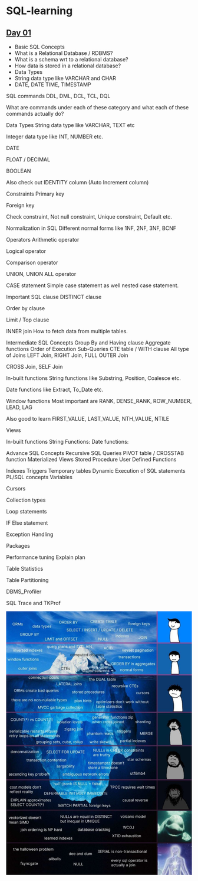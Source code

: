 # SQL-learning

## [Day 01](Day%01)

* Basic SQL Concepts
*  What is a Relational Database / RDBMS?
*  What is a schema wrt to a relational database?
*  How data is stored in a relational database?
*  Data Types
*  String data type like VARCHAR and CHAR
*  DATE, DATE TIME, TIMESTAMP




SQL commands
DDL, DML, DCL, TCL, DQL

What are commands under each of these category and what each of these commands actually do?

Data Types
String data type like VARCHAR, TEXT etc

Integer data type like INT, NUMBER etc.

DATE

FLOAT / DECIMAL

BOOLEAN

Also check out IDENTITY column (Auto Increment column)

Constraints
Primary key

Foreign key

Check constraint, Not null constraint, Unique constraint, Default etc.

Normalization in SQL
Different normal forms like 1NF, 2NF, 3NF, BCNF

Operators
Arithmetic operator

Logical operator

Comparison operator

UNION, UNION ALL operator

CASE statement
Simple case statement as well nested case statement.

Important SQL clause
DISTINCT clause

Order by clause

Limit / Top clause

INNER join
How to fetch data from multiple tables.

Intermediate SQL
Concepts
Group By and Having clause
Aggregate functions
Order of Execution
Sub-Queries
CTE table / WITH clause
All type of Joins
LEFT Join, RIGHT Join, FULL OUTER Join

CROSS Join, SELF Join

In-built functions
String functions like Substring, Position, Coalesce etc.

Date functions like Extract, To_Date etc.

Window functions
Most important are RANK, DENSE_RANK, ROW_NUMBER, LEAD, LAG

Also good to learn FIRST_VALUE, LAST_VALUE, NTH_VALUE, NTILE

Views

In-built functions
String Functions:
Date functions:

Advance SQL
Concepts
Recursive SQL Queries
PIVOT table / CROSSTAB function
Materialized Views
Stored Procedure
User Defined Functions

Indexes
Triggers
Temporary tables
Dynamic Execution of SQL statements
PL/SQL concepts
Variables

Cursors

Collection types

Loop statements

IF Else statement

Exception Handling

Packages

Performance tuning
Explain plan

Table Statistics

Table Partitioning

DBMS_Profiler

SQL Trace and TKProf


![Image](images/1.jpg)